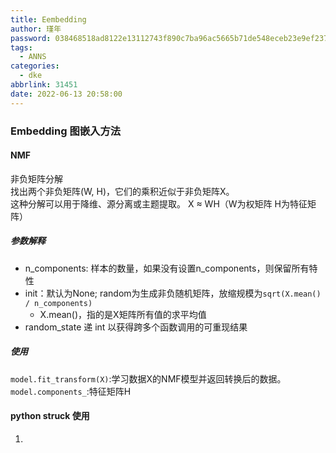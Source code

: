 ```yaml
---
title: Eembedding
author: 瑾年
password: 038468518ad8122e13112743f890c7ba96ac5665b71de548eceb23e9ef237805
tags:
  - ANNS
categories:
  - dke
abbrlink: 31451
date: 2022-06-13 20:58:00
---
```

### Embedding 图嵌入方法
#### NMF
非负矩阵分解  
找出两个非负矩阵(W, H)，它们的乘积近似于非负矩阵X。  
这种分解可以用于降维、源分离或主题提取。
X ≈ WH（W为权矩阵   H为特征矩阵）
##### 参数解释
* n_components: 样本的数量，如果没有设置n_components，则保留所有特性
* init：默认为None; random为生成非负随机矩阵，放缩规模为`sqrt(X.mean() / n_components)`
  * X.mean()，指的是X矩阵所有值的求平均值
* random_state 递 int 以获得跨多个函数调用的可重现结果

##### 使用
`model.fit_transform(X)`:学习数据X的NMF模型并返回转换后的数据。
`model.components_`:特征矩阵H
#### python struck 使用
1. 
